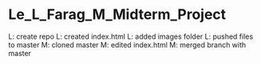 # Le_L_Farag_M_Midterm_Project
L: create repo
L: created index.html
L: added images folder
L: pushed files to master
M: cloned master
M: edited index.html
M: merged branch with master
